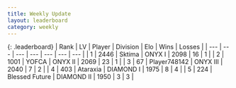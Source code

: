 ```yaml
---
title: Weekly Update
layout: leaderboard
category: weekly
---
```


{: .leaderboard}
| Rank | LV | Player | Division | Elo | Wins | Losses |
| --- | --- | --- | --- | --- | --- | --- |
| <span data-change="2">1</span> | 2446 | <span title="ID: 353063">Sktima</span> | ONYX I | <span data-change="-302">2098</span> | <span data-change="-161">16</span> | <span data-change="-44">1</span> |
| <span data-change="18">2</span> | 1001 | <span title="ID: 650820">YOFCA</span> | ONYX II | <span data-change="-139">2069</span> | <span data-change="-108">23</span> | <span data-change="-62">1</span> |
| <span data-change="1">3</span> | 67 | <span title="ID: 748142">Player748142</span> | ONYX III | <span data-change="-350">2040</span> | <span data-change="-146">7</span> | <span data-change="-30">2</span> |
| <span data-change="1">4</span> | 403 | <span title="ID: 745153">Ataraxia</span> | DIAMOND I | <span data-change="-330">1975</span> | <span data-change="-291">8</span> | <span data-change="-123">4</span> |
| <span data-change="-3">5</span> | 224 | <span title="ID: 725085">Blessed Future</span> | DIAMOND II | <span data-change="-451">1950</span> | <span data-change="-134">3</span> | <span data-change="-57">3</span> |